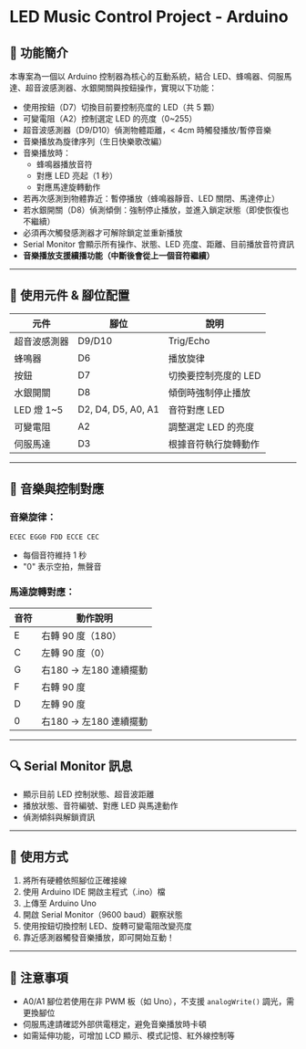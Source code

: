 # LED Music Control Project - Arduino

## 🎯 功能簡介
本專案為一個以 Arduino 控制器為核心的互動系統，結合 LED、蜂鳴器、伺服馬達、超音波感測器、水銀開關與按鈕操作，實現以下功能：

- 使用按鈕（D7）切換目前要控制亮度的 LED（共 5 顆）
- 可變電阻（A2）控制選定 LED 的亮度（0~255）
- 超音波感測器（D9/D10）偵測物體距離，< 4cm 時觸發播放/暫停音樂
- 音樂播放為旋律序列（生日快樂歌改編）
- 音樂播放時：
  - 蜂鳴器播放音符
  - 對應 LED 亮起（1 秒）
  - 對應馬達旋轉動作
- 若再次感測到物體靠近：暫停播放（蜂鳴器靜音、LED 關閉、馬達停止）
- 若水銀開關（D8）偵測傾倒：強制停止播放，並進入鎖定狀態（即使恢復也不繼續）
- 必須再次觸發感測器才可解除鎖定並重新播放
- Serial Monitor 會顯示所有操作、狀態、LED 亮度、距離、目前播放音符資訊
- **音樂播放支援續播功能（中斷後會從上一個音符繼續）**

---

## 🧰 使用元件 & 腳位配置

| 元件         | 腳位   | 說明                     |
|--------------|--------|--------------------------|
| 超音波感測器 | D9/D10 | Trig/Echo                |
| 蜂鳴器       | D6     | 播放旋律                 |
| 按鈕         | D7     | 切換要控制亮度的 LED     |
| 水銀開關     | D8     | 傾倒時強制停止播放       |
| LED 燈 1~5   | D2, D4, D5, A0, A1 | 音符對應 LED      |
| 可變電阻     | A2     | 調整選定 LED 的亮度     |
| 伺服馬達     | D3     | 根據音符執行旋轉動作     |

---

## 🎵 音樂與控制對應

### 音樂旋律：
```
ECEC EGG0 FDD ECCE CEC
```
- 每個音符維持 1 秒
- "0" 表示空拍，無聲音

### 馬達旋轉對應：
| 音符 | 動作說明                  |
|------|---------------------------|
| E    | 右轉 90 度（180）         |
| C    | 左轉 90 度（0）           |
| G    | 右180 → 左180 連續擺動   |
| F    | 右轉 90 度                |
| D    | 左轉 90 度                |
| 0    | 右180 → 左180 連續擺動   |

---

## 🔍 Serial Monitor 訊息
- 顯示目前 LED 控制狀態、超音波距離
- 播放狀態、音符編號、對應 LED 與馬達動作
- 偵測傾斜與解鎖資訊

---

## 🚀 使用方式
1. 將所有硬體依照腳位正確接線
2. 使用 Arduino IDE 開啟主程式（.ino）檔
3. 上傳至 Arduino Uno
4. 開啟 Serial Monitor（9600 baud）觀察狀態
5. 使用按鈕切換控制 LED、旋轉可變電阻改變亮度
6. 靠近感測器觸發音樂播放，即可開始互動！

---

## 📌 注意事項
- A0/A1 腳位若使用在非 PWM 板（如 Uno），不支援 `analogWrite()` 調光，需更換腳位
- 伺服馬達請確認外部供電穩定，避免音樂播放時卡頓
- 如需延伸功能，可增加 LCD 顯示、模式記憶、紅外線控制等
